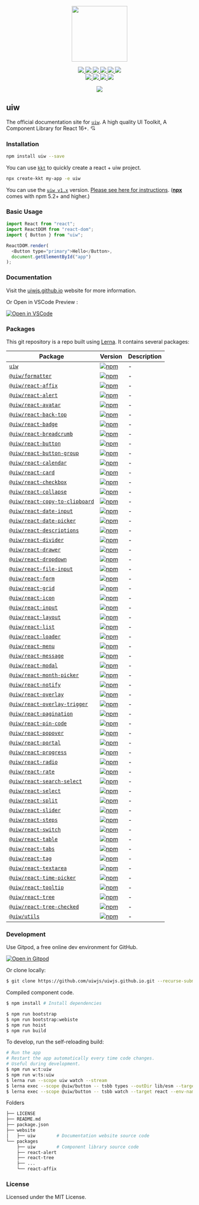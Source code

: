 <p align="center">
  <a href="https://uiwjs.github.io">
    <img width="150" src="https://raw.githubusercontent.com/uiwjs/uiw/92f189f53312f1177466f48991736f95f86da0a6/src/assets/logo-README.svg?sanitize=true">
  </a>
</p>
<p align="center">
  <a href="https://travis-ci.org/uiwjs/uiw">
    <img src="https://api.travis-ci.org/uiwjs/uiw.svg?branch=master">
  </a>
  <a href="https://github.com/uiwjs/uiw/actions">
    <img src="https://github.com/uiwjs/uiw/workflows/Build%20uiw/badge.svg">
  </a>
  <a href="https://travis-ci.org/uiwjs/uiw">
    <img src="https://github.com/uiwjs/uiw/workflows/Build%20uiw/badge.svg">
  </a>
  <a href="https://github.com/uiwjs/uiw/issues">
    <img src="https://img.shields.io/github/issues/uiwjs/uiw.svg">
  </a>
  <a href="https://github.com/uiwjs/uiw/network">
    <img src="https://img.shields.io/github/forks/uiwjs/uiw.svg">
  </a>
  <a href="https://github.com/uiwjs/uiw/stargazers">
    <img src="https://img.shields.io/github/stars/uiwjs/uiw.svg">
  </a>
  <br>
  <a href="https://github.com/uiwjs/uiw/releases">
    <img src="https://img.shields.io/github/release/uiwjs/uiw.svg">
  </a>
  <a href="https://github.com/uiwjs/uiw">
    <img src="https://img.shields.io/dub/l/vibe-d.svg">
  </a>
  <a href="https://www.npmjs.com/package/uiw">
    <img src="https://img.shields.io/npm/v/uiw.svg">
  </a>
  <a href="https://github.com/facebook/jest">
    <img src="https://facebook.github.io/jest/img/jest-badge.svg">
  </a>
</p>

<p align="center">
  <a href="https://uiwjs.github.io"><img src="https://raw.githubusercontent.com/uiwjs/uiw/92f189f53312f1177466f48991736f95f86da0a6/src/assets/uiw-doc.png" /></a>
</p>

## uiw

The official documentation site for [`uiw`](https://github.com/uiwjs/uiw). A high quality UI Toolkit, A Component Library for React 16+. 💘

### Installation

```bash
npm install uiw --save
```

You can use [`kkt`](https://github.com/kktjs/kkt) to quickly create a react + uiw project.

```bash
npx create-kkt my-app -e uiw
```

You can use the [`uiw v1.x`](https://github.com/uiwjs/uiw/tree/v1) version. [Please see here for instructions](https://github.com/uiwjs/uiw/tree/v1). ([**npx**](https://github.com/npm/npm/releases/tag/v5.2.0) comes with npm 5.2+ and higher.)

### Basic Usage

```js
import React from "react";
import ReactDOM from "react-dom";
import { Button } from "uiw";

ReactDOM.render(
  <Button type="primary">Hello</Button>,
  document.getElementById("app")
);
```

### Documentation

Visit the [uiwjs.github.io](https://uiwjs.github.io) website for more information.

Or Open in VSCode Preview :

[![Open in VSCode](https://jaywcjlove.github.io/sb/open/open-in-vscode.svg)](https://marketplace.visualstudio.com/items?itemName=uiw.uiw)

### Packages

This git repository is a repo built using [Lerna](https://github.com/lerna/lerna). It contains several packages:

Package | Version | Description
----- | ----- | -----
[`uiw`](/packages/uiw) | [![npm](https://img.shields.io/npm/v/uiw.svg?maxAge=3600)](https://www.npmjs.com/package/uiw) | - 
[`@uiw/formatter`](https://github.com/uiwjs/date-formatter) | [![npm](https://img.shields.io/npm/v/@uiw/formatter.svg?maxAge=3600)](https://www.npmjs.com/package/@uiw/formatter) | - |
[`@uiw/react-affix`](/packages/react-affix) | [![npm](https://img.shields.io/npm/v/@uiw/react-affix.svg?maxAge=3600)](https://www.npmjs.com/package/@uiw/react-affix) | -
[`@uiw/react-alert`](/packages/react-alert) | [![npm](https://img.shields.io/npm/v/@uiw/react-alert.svg?maxAge=3600)](https://www.npmjs.com/package/@uiw/react-alert) | -
[`@uiw/react-avatar`](/packages/react-avatar) | [![npm](https://img.shields.io/npm/v/@uiw/react-avatar.svg?maxAge=3600)](https://www.npmjs.com/package/@uiw/react-avatar)                       | -
[`@uiw/react-back-top`](/packages/react-back-top) | [![npm](https://img.shields.io/npm/v/@uiw/react-back-top.svg?maxAge=3600)](https://www.npmjs.com/package/@uiw/react-back-top)                   | -
[`@uiw/react-badge`](/packages/react-badge) | [![npm](https://img.shields.io/npm/v/@uiw/react-badge.svg?maxAge=3600)](https://www.npmjs.com/package/@uiw/react-badge)                         | -
[`@uiw/react-breadcrumb`](/packages/react-breadcrumb)| [![npm](https://img.shields.io/npm/v/@uiw/react-breadcrumb.svg?maxAge=3600)](https://www.npmjs.com/package/@uiw/react-breadcrumb)               | -
[`@uiw/react-button`](/packages/react-button)| [![npm](https://img.shields.io/npm/v/@uiw/react-button.svg?maxAge=3600)](https://www.npmjs.com/package/@uiw/react-button)                       | -
[`@uiw/react-button-group`](/packages/react-button-group)| [![npm](https://img.shields.io/npm/v/@uiw/react-button-group.svg?maxAge=3600)](https://www.npmjs.com/package/@uiw/react-button-group)           | -
[`@uiw/react-calendar`](/packages/react-calendar)| [![npm](https://img.shields.io/npm/v/@uiw/react-calendar.svg?maxAge=3600)](https://www.npmjs.com/package/@uiw/react-calendar)                   | -
[`@uiw/react-card`](/packages/react-card)| [![npm](https://img.shields.io/npm/v/@uiw/react-card.svg?maxAge=3600)](https://www.npmjs.com/package/@uiw/react-card)                           | -
[`@uiw/react-checkbox`](/packages/react-checkbox)| [![npm](https://img.shields.io/npm/v/@uiw/react-checkbox.svg?maxAge=3600)](https://www.npmjs.com/package/@uiw/react-checkbox)                   | -
[`@uiw/react-collapse`](/packages/react-collapse)| [![npm](https://img.shields.io/npm/v/@uiw/react-collapse.svg?maxAge=3600)](https://www.npmjs.com/package/@uiw/react-collapse)                   | -
[`@uiw/react-copy-to-clipboard`](/packages/react-copy-to-clipboard) | [![npm](https://img.shields.io/npm/v/@uiw/react-copy-to-clipboard.svg?maxAge=3600)](https://www.npmjs.com/package/@uiw/react-copy-to-clipboard) | -
[`@uiw/react-date-input`](/packages/react-date-input)| [![npm](https://img.shields.io/npm/v/@uiw/react-date-input.svg?maxAge=3600)](https://www.npmjs.com/package/@uiw/react-date-input)               | -
[`@uiw/react-date-picker`](/packages/react-date-picker)| [![npm](https://img.shields.io/npm/v/@uiw/react-date-picker.svg?maxAge=3600)](https://www.npmjs.com/package/@uiw/react-date-picker)             | -
[`@uiw/react-descriptions`](/packages/react-descriptions)| [![npm](https://img.shields.io/npm/v/@uiw/react-descriptions.svg?maxAge=3600)](https://www.npmjs.com/package/@uiw/react-descriptions)           | -
[`@uiw/react-divider`](/packages/react-divider)| [![npm](https://img.shields.io/npm/v/@uiw/react-divider.svg?maxAge=3600)](https://www.npmjs.com/package/@uiw/react-divider)                     | -
[`@uiw/react-drawer`](/packages/react-drawer)| [![npm](https://img.shields.io/npm/v/@uiw/react-drawer.svg?maxAge=3600)](https://www.npmjs.com/package/@uiw/react-drawer)                       | -
[`@uiw/react-dropdown`](/packages/react-dropdown)| [![npm](https://img.shields.io/npm/v/@uiw/react-dropdown.svg?maxAge=3600)](https://www.npmjs.com/package/@uiw/react-dropdown)                   | -
[`@uiw/react-file-input`](/packages/react-file-input)| [![npm](https://img.shields.io/npm/v/@uiw/react-file-input.svg?maxAge=3600)](https://www.npmjs.com/package/@uiw/react-file-input)               | -
[`@uiw/react-form`](/packages/react-form)| [![npm](https://img.shields.io/npm/v/@uiw/react-form.svg?maxAge=3600)](https://www.npmjs.com/package/@uiw/react-form)                           | -
[`@uiw/react-grid`](/packages/react-grid)| [![npm](https://img.shields.io/npm/v/@uiw/react-grid.svg?maxAge=3600)](https://www.npmjs.com/package/@uiw/react-grid)                           | -
[`@uiw/react-icon`](/packages/react-icon)| [![npm](https://img.shields.io/npm/v/@uiw/react-icon.svg?maxAge=3600)](https://www.npmjs.com/package/@uiw/react-icon)                           | -
[`@uiw/react-input`](/packages/react-input)| [![npm](https://img.shields.io/npm/v/@uiw/react-input.svg?maxAge=3600)](https://www.npmjs.com/package/@uiw/react-input)                         | -
[`@uiw/react-layout`](/packages/react-layout)| [![npm](https://img.shields.io/npm/v/@uiw/react-layout.svg?maxAge=3600)](https://www.npmjs.com/package/@uiw/react-layout)                       | -
[`@uiw/react-list`](/packages/react-list)| [![npm](https://img.shields.io/npm/v/@uiw/react-list.svg?maxAge=3600)](https://www.npmjs.com/package/@uiw/react-list)                           | -
[`@uiw/react-loader`](/packages/react-loader)| [![npm](https://img.shields.io/npm/v/@uiw/react-loader.svg?maxAge=3600)](https://www.npmjs.com/package/@uiw/react-loader)                       | -
[`@uiw/react-menu`](/packages/react-menu)| [![npm](https://img.shields.io/npm/v/@uiw/react-menu.svg?maxAge=3600)](https://www.npmjs.com/package/@uiw/react-menu)                           | -
[`@uiw/react-message`](/packages/react-message)| [![npm](https://img.shields.io/npm/v/@uiw/react-message.svg?maxAge=3600)](https://www.npmjs.com/package/@uiw/react-message)                     | -
[`@uiw/react-modal`](/packages/react-modal)| [![npm](https://img.shields.io/npm/v/@uiw/react-modal.svg?maxAge=3600)](https://www.npmjs.com/package/@uiw/react-modal)                         | -
[`@uiw/react-month-picker`](/packages/react-month-picker)| [![npm](https://img.shields.io/npm/v/@uiw/react-month-picker.svg?maxAge=3600)](https://www.npmjs.com/package/@uiw/react-month-picker)           | -
[`@uiw/react-notify`](/packages/react-notify)| [![npm](https://img.shields.io/npm/v/@uiw/react-notify.svg?maxAge=3600)](https://www.npmjs.com/package/@uiw/react-notify)                       | -
[`@uiw/react-overlay`](/packages/react-overlay)| [![npm](https://img.shields.io/npm/v/@uiw/react-overlay.svg?maxAge=3600)](https://www.npmjs.com/package/@uiw/react-overlay)                     | -
[`@uiw/react-overlay-trigger`](/packages/react-overlay-trigger)| [![npm](https://img.shields.io/npm/v/@uiw/react-overlay-trigger.svg?maxAge=3600)](https://www.npmjs.com/package/@uiw/react-overlay-trigger)     | -
[`@uiw/react-pagination`](/packages/react-pagination)| [![npm](https://img.shields.io/npm/v/@uiw/react-pagination.svg?maxAge=3600)](https://www.npmjs.com/package/@uiw/react-pagination)               | -
[`@uiw/react-pin-code`](/packages/react-pin-code)| [![npm](https://img.shields.io/npm/v/@uiw/react-pin-code.svg?maxAge=3600)](https://www.npmjs.com/package/@uiw/react-pin-code)               | -
[`@uiw/react-popover`](/packages/react-popover)| [![npm](https://img.shields.io/npm/v/@uiw/react-popover.svg?maxAge=3600)](https://www.npmjs.com/package/@uiw/react-popover)                     | -
[`@uiw/react-portal`](/packages/react-portal)| [![npm](https://img.shields.io/npm/v/@uiw/react-portal.svg?maxAge=3600)](https://www.npmjs.com/package/@uiw/react-portal)                       | -
[`@uiw/react-progress`](/packages/react-progress)| [![npm](https://img.shields.io/npm/v/@uiw/react-progress.svg?maxAge=3600)](https://www.npmjs.com/package/@uiw/react-progress)                   | -
[`@uiw/react-radio`](/packages/react-radio)| [![npm](https://img.shields.io/npm/v/@uiw/react-radio.svg?maxAge=3600)](https://www.npmjs.com/package/@uiw/react-radio)                         | -
[`@uiw/react-rate`](/packages/react-rate)| [![npm](https://img.shields.io/npm/v/@uiw/react-rate.svg?maxAge=3600)](https://www.npmjs.com/package/@uiw/react-rate)                           | -
[`@uiw/react-search-select`](/packages/react-search-select)| [![npm](https://img.shields.io/npm/v/@uiw/react-search-select.svg?maxAge=3600)](https://www.npmjs.com/package/@uiw/react-search-select)         | -
[`@uiw/react-select`](/packages/react-select)| [![npm](https://img.shields.io/npm/v/@uiw/react-select.svg?maxAge=3600)](https://www.npmjs.com/package/@uiw/react-select)                       | -
[`@uiw/react-split`](https://github.com/uiwjs/react-split)| [![npm](https://img.shields.io/npm/v/@uiw/react-split.svg?maxAge=3600)](https://www.npmjs.com/package/@uiw/react-split)                         | -
[`@uiw/react-slider`](/packages/react-slider)| [![npm](https://img.shields.io/npm/v/@uiw/react-slider.svg?maxAge=3600)](https://www.npmjs.com/package/@uiw/react-slider)                       | -
[`@uiw/react-steps`](/packages/react-steps)| [![npm](https://img.shields.io/npm/v/@uiw/react-steps.svg?maxAge=3600)](https://www.npmjs.com/package/@uiw/react-steps)                         | -
[`@uiw/react-switch`](/packages/react-switch)| [![npm](https://img.shields.io/npm/v/@uiw/react-switch.svg?maxAge=3600)](https://www.npmjs.com/package/@uiw/react-switch)                       | -
[`@uiw/react-table`](/packages/react-table)| [![npm](https://img.shields.io/npm/v/@uiw/react-table.svg?maxAge=3600)](https://www.npmjs.com/package/@uiw/react-table)                         | -
[`@uiw/react-tabs`](/packages/react-tabs)| [![npm](https://img.shields.io/npm/v/@uiw/react-tabs.svg?maxAge=3600)](https://www.npmjs.com/package/@uiw/react-tabs)                           | -
[`@uiw/react-tag`](/packages/react-tag)| [![npm](https://img.shields.io/npm/v/@uiw/react-tag.svg?maxAge=3600)](https://www.npmjs.com/package/@uiw/react-tag)                             | -
[`@uiw/react-textarea`](/packages/react-textarea)| [![npm](https://img.shields.io/npm/v/@uiw/react-textarea.svg?maxAge=3600)](https://www.npmjs.com/package/@uiw/react-textarea)                   | -
[`@uiw/react-time-picker`](/packages/react-time-picker)| [![npm](https://img.shields.io/npm/v/@uiw/react-time-picker.svg?maxAge=3600)](https://www.npmjs.com/package/@uiw/react-time-picker)             | -
[`@uiw/react-tooltip`](/packages/react-tooltip)| [![npm](https://img.shields.io/npm/v/@uiw/react-tooltip.svg?maxAge=3600)](https://www.npmjs.com/package/@uiw/react-tooltip)                     | -
[`@uiw/react-tree`](/packages/react-tree)| [![npm](https://img.shields.io/npm/v/@uiw/react-tree.svg?maxAge=3600)](https://www.npmjs.com/package/@uiw/react-tree)                           | -
[`@uiw/react-tree-checked`](/packages/react-tree-checked)| [![npm](https://img.shields.io/npm/v/@uiw/react-tree-checked.svg?maxAge=3600)](https://www.npmjs.com/package/@uiw/react-tree-checked)           | -
[`@uiw/utils`](/packages/utils)| [![npm](https://img.shields.io/npm/v/@uiw/utils.svg?maxAge=3600)](https://www.npmjs.com/package/@uiw/utils)                                     | -

### Development

Use Gitpod, a free online dev environment for GitHub.

[![Open in Gitpod](https://gitpod.io/button/open-in-gitpod.svg)](https://gitpod.io/#https://github.com/uiwjs/uiw)

Or clone locally:

```bash
$ git clone https://github.com/uiwjs/uiwjs.github.io.git --recurse-submodules
```

Compiled component code.

```bash
$ npm install # Install dependencies

$ npm run bootstrap
$ npm run bootstrap:webiste
$ npm run hoist
$ npm run build
```

To develop, run the self-reloading build:

```bash
# Run the app
# Restart the app automatically every time code changes.
# Useful during development.
$ npm run w:t:uiw
$ npm run w:ts:uiw
$ lerna run --scope uiw watch --stream
$ lerna exec --scope @uiw/button -- tsbb types --outDir lib/esm --target ESNEXT --watch
$ lerna exec --scope @uiw/button -- tsbb watch --target react --env-name esm:dev --env-name cjs
```

Folders

```bash
├── LICENSE
├── README.md
├── package.json
├── website
│   ├── uiw        # Documentation website source code
└── packages
    ├── uiw        # Component library source code
    ├── react-alert
    ├── react-tree
    ├── ...
    └── react-affix
```

### License

Licensed under the MIT License.

